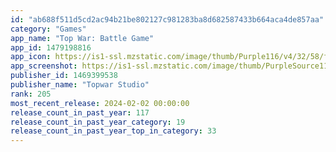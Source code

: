 ```yaml
---
id: "ab688f511d5cd2ac94b21be802127c981283ba8d682587433b664aca4de857aa"
category: "Games"
app_name: "Top War: Battle Game"
app_id: 1479198816
app_icon: https://is1-ssl.mzstatic.com/image/thumb/Purple116/v4/32/58/f7/3258f7e2-c20b-4a09-9f51-d8dd489cfe1f/AppIcon-gl-0-0-1x_U007emarketing-0-0-0-10-0-0-sRGB-0-0-0-GLES2_U002c0-512MB-85-220-0-0.png/1024x1024bb.png
app_screenshot: https://is1-ssl.mzstatic.com/image/thumb/PurpleSource116/v4/bf/de/24/bfde242e-7690-07c6-2eb9-a3a02e83c54c/0b16f602-df3d-4b93-9b88-5f83dde8ad9f_1242x2688-0.jpg/1242x2688bb.png
publisher_id: 1469399538
publisher_name: "Topwar Studio"
rank: 205
most_recent_release: 2024-02-02 00:00:00
release_count_in_past_year: 117
release_count_in_past_year_category: 19
release_count_in_past_year_top_in_category: 33
---
```

